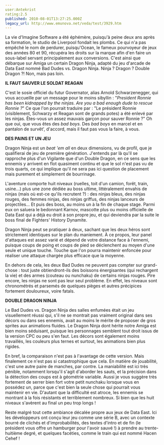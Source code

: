 ```yaml
---
user:Antekrist
rating:2.5
published: 2010-08-01T13:27:25.000Z
legacy_url: http://www.emunova.net/veda/test/3929.htm
---
```

La vie d'Imagine Software a été éphémère, puisqu'à peine deux ans après sa formation, le studio de Liverpool fondait les plombs. Ce qui n'a pas empêché le nom de perdurer, puisqu'Ocean, le fameux pourvoyeur de jeux des années 80 et 90, récupéra les droits sur la marque afin d'en faire un sous-label servant principalement aux conversions. C'est ainsi que débarque sur Amiga un certain Dragon Ninja, adapté du jeu d'arcade de Data East nommé Bad Dudes vs. Dragon Ninja. Ninja ? Dragon ? Double Dragon ?! Non, mais pas loin.  

  

**IL FAUT SAUVER LE SOLDAT REAGAN**  

C'est le sosie officiel du futur Governator, alias Arnold Schwarzenegger, qui vous accueille par un message pour le moins sibyllin : "_President Ronnie has been kidnapped by the ninjas. Are you a bad enough dude to rescue Ronnie ?_" Ce que l'on pourrait traduire par : "Le président Ronnie (visiblement, Schwarzy et Reagan sont de grands potes) a été enlevé par les ninjas. Êtes-vous un assez mauvais garçon pour sauver Ronnie ?" Oh que oui, que vous êtes des _bad boys_. Des _bad boys_ en marcel et en pantalon de survêt', d'accord, mais il faut pas vous la faire, à vous.  

  

**DES PAINS ET UN JEU**  

Dragon Ninja est un _beat 'em all_ en deux dimensions, vu de profil, que je qualifierai de jeu de première génération. J'entends par là qu'il se rapproche plus d'un Vigilante que d'un Double Dragon, en ce sens que les ennemis y arrivent en flot quasiment continu et que le sol n'est pas vu de trois quarts, ce qui implique qu'il ne sera pas ici question de placement mais purement et simplement de bourrinage.  

L'aventure comporte huit niveaux (ruelles, toit d'un camion, forêt, train, usine...) plus une zone dédiée au boss ultime, littéralement envahis de ninjas (mais où est-ce qu'ils recrutent ?) : des ninjas bleus, des ninjas rouges, des femmes ninjas, des ninjas griffus, des ninjas lanceurs de projectiles... Et puis des boss, au moins un à la fin de chaque stage. Parmi eux on saluera le bedonnant Karnov, mascotte plus ou moins officielle de Data East qui a déjà eu droit à son propre jeu, et qui deviendra par la suite le boss final de Fighters' History Dynamite.  

Dragon Ninja peut se pratiquer à deux, sachant que les deux héros sont strictement identiques sur le plan du maniement. À ce propos, leur panel d'attaques est assez varié et dépend de votre distance face à l'ennemi, puisque coups de poing et coups de pied se déclenchent au moyen d'une seule et unique touche. Touche que l'on pourra maintenir enfoncée pour réaliser une attaque chargée plus efficace que la moyenne.  

En dehors de cela, les deux Bad Dudes ne peuvent pas compter sur grand-chose : tout juste obtiendront-ils des boissons énergisantes (qui rechargent la vie) et des armes (couteau ou nunchaku) de certains ninjas rouges. Pire encore, les ninjas ne sont pas leur seul problème. En effet, les niveaux sont chronométrés et parsemés de quelques pièges et autres précipices fortement douloureux, voire fatals.  

  

**DOUBLE DRAGON NINJA**  

Le Bad Dudes vs. Dragon Ninja des salles enfumées était un jeu visuellement réussi qui, s'il ne se montrait pas vraiment original dans ses décors ou dans ses ennemis, avait au moins le mérite de proposer de gros sprites aux animations fluides. Le Dragon Ninja dont hérite notre Amiga est bien moins séduisant, puisque les personnages semblent tout droit issus de la version CPC ou peu s'en faut. Les décors sont également moins travaillés, les couleurs plus ternes et surtout, les animations bien plus rigides.  

En bref, la comparaison n'est pas à l'avantage de cette version. Mais finalement ce n'est pas si catastrophique que cela. En matière de jouabilité, c'est une autre paire de manches, par contre. La maniabilité est ici très pénible, notamment lorsqu'il s'agit d'aborder les sauts, et la précision dans la détection des coups est à géométrie variable. Aussi je vous suggère très fortement de serrer bien fort votre petit nunchaku lorsque vous en possédez un, parce que c'est bien la seule chose qui pourrait vous maintenir en vie. D'autant que la difficulté est atroce, les ennemis se montrant à la fois résistants et terriblement nombreux. Si bien que les huit niveaux s'avèrent au final un peu trop longs !  

Reste malgré tout cette ambiance décalée propre aux jeux de Data East. Ici les développeurs ont conçu leur jeu comme une série B, avec un contexte bourré de clichés et d'improbabilités, des textes d'intro et de fin (le président vous offre un hamburger pour l'avoir sauvé !) à prendre au trente-huitième degré, et quelques facéties, comme le train qui est nommé Hacen Cehef !